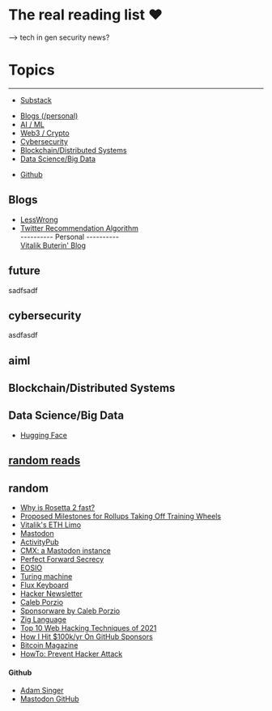 # The real reading list ❤️



-->
tech in gen
security
news?

# Topics
---
* [Substack](substack)
- [Blogs (/personal)](#blogs)
- [AI / ML](#aiml)
- [Web3 / Crypto](#future)
- [Cybersecurity](#cybersecurity)
- [Blockchain/Distributed Systems](#blockchain)
- [Data Science/Big Data](#datascience)
* [Github](#github)


## Blogs
* [LessWrong](https://www.lesswrong.com/)
* [Twitter Recommendation Algorithm](https://blog.twitter.com/engineering/en_us/topics/open-source/2023/twitter-recommendation-algorithm)
<br> ---------- Personal ---------- <br>
[Vitalik Buterin' Blog](https://vitalik.ca/)
## future
sadfsadf
## cybersecurity
asdfasdf
## aiml
## Blockchain/Distributed Systems
## Data Science/Big Data
* [Hugging Face](https://huggingface.co/)


## [random reads](#random)

## random
* [Why is Rosetta 2 fast?](https://dougallj.wordpress.com/2022/11/09/why-is-rosetta-2-fast/)
* [Proposed Milestones for Rollups Taking Off Training Wheels](https://ethereum-magicians.org/t/proposed-milestones-for-rollups-taking-off-training-wheels/11571)
* [Vitalik's ETH Limo](https://vitalik.eth.limo/)
* [Mastodon](https://zh.wikipedia.org/wiki/Mastodon)
* [ActivityPub](https://zh.wikipedia.org/wiki/ActivityPub)
* [CMX: a Mastodon instance](https://m.cmx.im/home)
* [Perfect Forward Secrecy](https://zh.wikipedia.org/wiki/%E5%9C%96%E9%9D%88%E5%AE%8C%E5%82%99%E6%80%A7)
* [EOSIO](https://eos.io/)
* [Turing machine](https://zh.wikipedia.org/wiki/%E5%9B%BE%E7%81%B5%E6%9C%BA)
* [Flux Keyboard](https://www.kickstarter.com/projects/fluxkeyboard/flux-keyboard-the-keyboard-reinvented)
* [Hacker Newsletter](https://hackernewsletter.com/)
* [Caleb Porzio](https://calebporzio.com/)
* [Sponsorware by Caleb Porzio](https://calebporzio.com/sponsorware)
* [Zig Language](https://ziglang.org/)
* [Top 10 Web Hacking Techniques of 2021](https://portswigger.net/research/top-10-web-hacking-techniques-of-2021)
* [How I Hit $100k/yr On GitHub Sponsors](https://calebporzio.com/i-just-hit-dollar-100000yr-on-github-sponsors-heres-how-i-did-it)
* [Bitcoin Magazine](https://bitcoinmagazine.com/)
* [HowTo: Prevent Hacker Attack](https://web.archive.org/web/20110722062454/http://program-think.blogspot.com/2010/06/howto-prevent-hacker-attack-1.html)







#### Github
* [Adam Singer](https://adam-singer.github.io/)
* [Mastodon GitHub](https://github.com/mastodon/mastodon)






